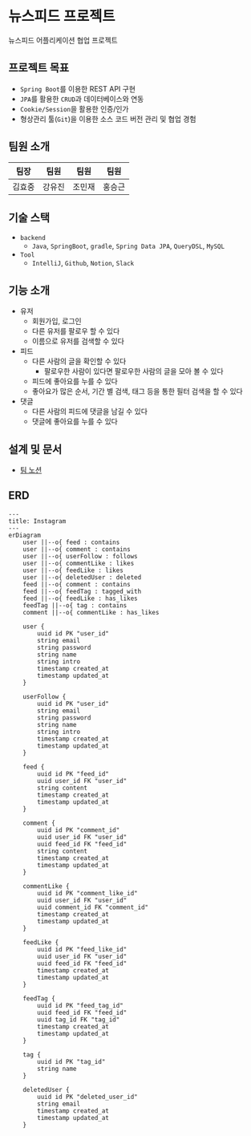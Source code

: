 # 뉴스피드 프로젝트

뉴스피드 어플리케이션 협업 프로젝트

## 프로젝트 목표

- `Spring Boot`를 이용한 REST API 구현
- `JPA`를 활용한 `CRUD`과 데이터베이스와 연동
- `Cookie/Session`을 활용한 인증/인가
- 형상관리 툴(`Git`)을 이용한 소스 코드 버전 관리 및 협업 경험

## 팀원 소개

| 팀장  | 팀원  | 팀원  | 팀원  |
|:---:|:---:|:---:|:---:|
| 김효중 | 강유진 | 조민재 | 홍승근 | 

## 기술 스택

- `backend`
    - `Java`, `SpringBoot`, `gradle`, `Spring Data JPA`, `QueryDSL`, `MySQL`
- `Tool`
    - `IntelliJ`, `Github`, `Notion`, `Slack`

## 기능 소개

- 유저
    - 회원가입, 로그인
    - 다른 유저를 팔로우 할 수 있다
    - 이름으로 유저를 검색할 수 있다
- 피드
    - 다른 사람의 글을 확인할 수 있다
        - 팔로우한 사람이 있다면 팔로우한 사람의 글을 모아 볼 수 있다
    - 피드에 좋아요를 누를 수 있다
    - 좋아요가 많은 순서, 기간 별 검색, 태그 등을 통한 필터 검색을 할 수 있다
- 댓글
    - 다른 사람의 피드에 댓글을 남길 수 있다
    - 댓글에 좋아요를 누를 수 있다

## 설계 및 문서

- [팀 노션](https://www.notion.so/teamsparta/7-1796586b902740a9a133e9c10fd4f653)

## ERD

```mermaid
---
title: Instagram
---
erDiagram
    user ||--o{ feed : contains
    user ||--o{ comment : contains
    user ||--o{ userFollow : follows
    user ||--o{ commentLike : likes
    user ||--o{ feedLike : likes
    user ||--o{ deletedUser : deleted
    feed ||--o{ comment : contains
    feed ||--o{ feedTag : tagged_with
    feed ||--o{ feedLike : has_likes
    feedTag ||--o{ tag : contains
    comment ||--o{ commentLike : has_likes

    user {
        uuid id PK "user_id"
        string email
        string password
        string name
        string intro
        timestamp created_at
        timestamp updated_at
    }

    userFollow {
        uuid id PK "user_id"
        string email
        string password
        string name
        string intro
        timestamp created_at
        timestamp updated_at
    }

    feed {
        uuid id PK "feed_id"
        uuid user_id FK "user_id"
        string content
        timestamp created_at
        timestamp updated_at
    }

    comment {
        uuid id PK "comment_id"
        uuid user_id FK "user_id"
        uuid feed_id FK "feed_id"
        string content
        timestamp created_at
        timestamp updated_at
    }

    commentLike {
        uuid id PK "comment_like_id"
        uuid user_id FK "user_id"
        uuid comment_id FK "comment_id"
        timestamp created_at
        timestamp updated_at
    }

    feedLike {
        uuid id PK "feed_like_id"
        uuid user_id FK "user_id"
        uuid feed_id FK "feed_id"
        timestamp created_at
        timestamp updated_at
    }

    feedTag {
        uuid id PK "feed_tag_id"
        uuid feed_id FK "feed_id"
        uuid tag_id FK "tag_id"
        timestamp created_at
        timestamp updated_at
    }

    tag {
        uuid id PK "tag_id"
        string name
    }
    
    deletedUser {
        uuid id PK "deleted_user_id"
        string email
        timestamp created_at
        timestamp updated_at
    }
```